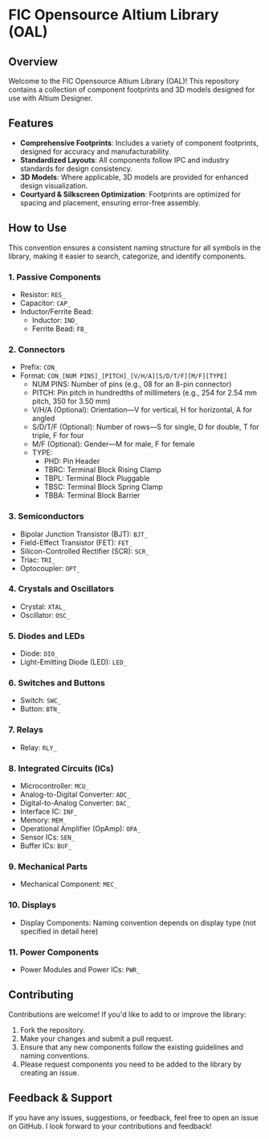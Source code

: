 # FIC Opensource Altium Library (OAL)
## Overview
Welcome to the FIC Opensource Altium Library (OAL)! This repository contains a collection of component footprints and 3D models designed for use with Altium Designer.

## Features
- **Comprehensive Footprints**: Includes a variety of component footprints, designed for accuracy and manufacturability.
- **Standardized Layouts**: All components follow IPC and industry standards for design consistency.
- **3D Models**: Where applicable, 3D models are provided for enhanced design visualization.
- **Courtyard & Silkscreen Optimization**: Footprints are optimized for spacing and placement, ensuring error-free assembly.

## How to Use

This convention ensures a consistent naming structure for all symbols in the library, making it easier to search, categorize, and identify components.

### 1. Passive Components
- Resistor: `RES_`
- Capacitor: `CAP_`
- Inductor/Ferrite Bead:
  - Inductor: `IND_`
  - Ferrite Bead: `FB_`

### 2. Connectors
- Prefix: `CON_`
- Format: `CON_[NUM PINS]_[PITCH]_[V/H/A][S/D/T/F][M/F][TYPE]`
  - NUM PINS: Number of pins (e.g., 08 for an 8-pin connector)
  - PITCH: Pin pitch in hundredths of millimeters (e.g., 254 for 2.54 mm pitch, 350 for 3.50 mm)
  - V/H/A (Optional): Orientation—V for vertical, H for horizontal, A for angled
  - S/D/T/F (Optional): Number of rows—S for single, D for double, T for triple, F for four
  - M/F (Optional): Gender—M for male, F for female
  - TYPE:
    - PHD: Pin Header
    - TBRC: Terminal Block Rising Clamp
    - TBPL: Terminal Block Pluggable
    - TBSC: Terminal Block Spring Clamp
    - TBBA: Terminal Block Barrier

### 3. Semiconductors
- Bipolar Junction Transistor (BJT): `BJT_`
- Field-Effect Transistor (FET): `FET_`
- Silicon-Controlled Rectifier (SCR): `SCR_`
- Triac: `TRI_`
- Optocoupler: `OPT_`

### 4. Crystals and Oscillators
- Crystal: `XTAL_`
- Oscillator: `OSC_`

### 5. Diodes and LEDs
- Diode: `DIO_`
- Light-Emitting Diode (LED): `LED_`

### 6. Switches and Buttons
- Switch: `SWC_`
- Button: `BTN_`

### 7. Relays
- Relay: `RLY_`

### 8. Integrated Circuits (ICs)
- Microcontroller: `MCU_`
- Analog-to-Digital Converter: `ADC_`
- Digital-to-Analog Converter: `DAC_`
- Interface IC: `INF_`
- Memory: `MEM_`
- Operational Amplifier (OpAmp): `OPA_`
- Sensor ICs: `SEN_`
- Buffer ICs: `BUF_`

### 9. Mechanical Parts
- Mechanical Component: `MEC_`

### 10. Displays
- Display Components: Naming convention depends on display type (not specified in detail here)

### 11. Power Components
- Power Modules and Power ICs: `PWR_`

## Contributing
Contributions are welcome! If you'd like to add to or improve the library:

1. Fork the repository.
2. Make your changes and submit a pull request.
3. Ensure that any new components follow the existing guidelines and naming conventions.
4. Please request components you need to be added to the library by creating an issue.

## Feedback & Support

If you have any issues, suggestions, or feedback, feel free to open an issue on GitHub. I look forward to your contributions and feedback!
